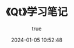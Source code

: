 ---
pageComponent:
  name: Catalogue
  data:
    path: 《Qt》学习笔记
    imgUrl: https://www.qt.io/hubfs/Qt-logo-neon-small.png
    description: Qt学习笔记，仅记录笔者所学所得，文档以官方为准。
title: 《Qt》学习笔记
date: 2024-01-05 10:52:48
permalink: /note/qt
article: false
comment: false
editLink: false
author:
  name: Sirius0v0
  link: https://github.com/Sirius0v0
---
